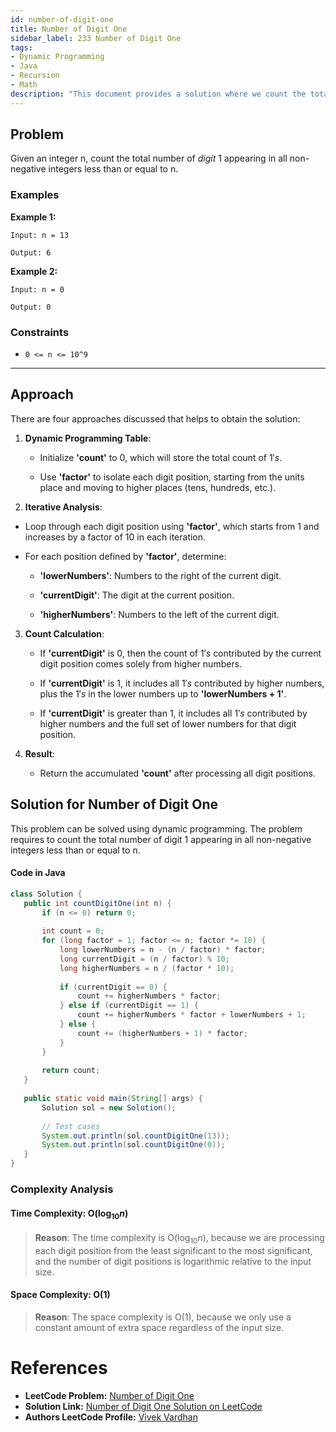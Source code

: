 ```yaml
---
id: number-of-digit-one
title: Number of Digit One
sidebar_label: 233 Number of Digit One
tags:
- Dynamic Programming
- Java
- Recursion
- Math
description: "This document provides a solution where we count the total number of digit $1$ appearing in all non-negative integers less than or equal to n."
---
```


## Problem

Given an integer n, count the total number of $digit$ 1 appearing in all non-negative integers less than or equal to n.

### Examples

**Example 1:**

```
Input: n = 13

Output: 6

```
**Example 2:**
```
Input: n = 0

Output: 0

```
### Constraints

- `0 <= n <= 10^9`

---
## Approach
There are four approaches discussed that helps to obtain the solution:

1. **Dynamic Programming Table**:
   
   - Initialize **'count'** to $0$, which will store the total count of $1's$.
     
   - Use **'factor'** to isolate each digit position, starting from the units place and moving to higher places (tens, hundreds, etc.).

3. **Iterative Analysis**:

  - Loop through each digit position using **'factor'**, which starts from $1$ and increases by a factor of $10$ in each iteration.
    
   - For each position defined by **'factor'**, determine:
     
     -  **'lowerNumbers'**: Numbers to the right of the current digit.
     
     -  **'currentDigit'**: The digit at the current position.
    
     -  **'higherNumbers'**: Numbers to the left of the current digit.
        
3. **Count Calculation**:
   
   - If **'currentDigit'** is $0$, then the count of $1's$ contributed by the current digit position comes solely from higher numbers.
     
   - If **'currentDigit'** is $1$, it includes all $1's$ contributed by higher numbers, plus the $1's$ in the lower numbers up to **'lowerNumbers + 1'**.
  
   - If **'currentDigit'** is greater than $1$, it includes all $1's$ contributed by higher numbers and the full set of lower numbers for that digit position.

4. **Result**:
     
   - Return the accumulated **'count'** after processing all digit positions.

## Solution for Number of Digit One

This problem can be solved using dynamic programming. The problem requires to count the total number of digit $1$ appearing in all non-negative integers less than or equal to n.

#### Code in Java
    
 ```java
class Solution {
    public int countDigitOne(int n) {
        if (n <= 0) return 0;
        
        int count = 0;
        for (long factor = 1; factor <= n; factor *= 10) {
            long lowerNumbers = n - (n / factor) * factor;
            long currentDigit = (n / factor) % 10;
            long higherNumbers = n / (factor * 10);
            
            if (currentDigit == 0) {
                count += higherNumbers * factor;
            } else if (currentDigit == 1) {
                count += higherNumbers * factor + lowerNumbers + 1;
            } else {
                count += (higherNumbers + 1) * factor;
            }
        }
        
        return count;
    }
    
    public static void main(String[] args) {
        Solution sol = new Solution();
        
        // Test cases
        System.out.println(sol.countDigitOne(13)); 
        System.out.println(sol.countDigitOne(0));  
    }
}

```

### Complexity Analysis

#### Time Complexity: O($\log_{10} n$)

> **Reason**: The time complexity is O($\log_{10} n$), because we are processing each digit position from the least significant to the most significant, and the number of digit positions is logarithmic relative to the input size.

#### Space Complexity: O($1$)

> **Reason**: The space complexity is O($1$), because we only use a constant amount of extra space regardless of the input size.

# References

- **LeetCode Problem:** [Number of Digit One](https://leetcode.com/problems/number-of-digit-one/description/)
- **Solution Link:** [Number of Digit One Solution on LeetCode](https://leetcode.com/problems/number-of-digit-one/solutions/)
- **Authors LeetCode Profile:** [Vivek Vardhan](https://leetcode.com/u/vivekvardhan43862/)
